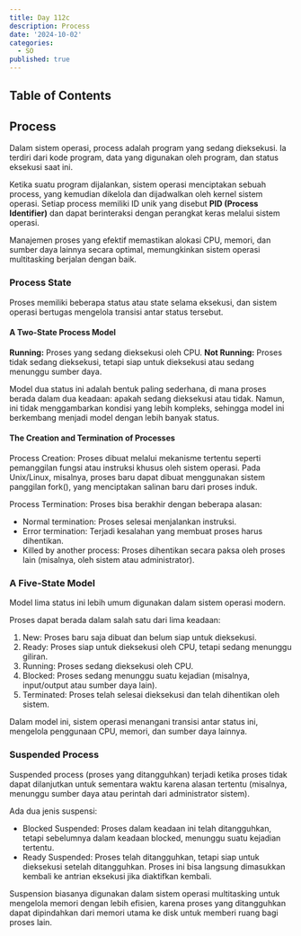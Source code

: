 ```yaml
---
title: Day 112c
description: Process
date: '2024-10-02'
categories:
  - SO
published: true
---
```


## Table of Contents

## Process

Dalam sistem operasi, process adalah program yang sedang dieksekusi.
Ia terdiri dari kode program, data yang digunakan oleh program, dan status eksekusi saat ini.

Ketika suatu program dijalankan, sistem operasi menciptakan sebuah process, yang kemudian dikelola dan dijadwalkan oleh kernel sistem operasi. Setiap process memiliki ID unik yang disebut **PID (Process Identifier)** dan dapat berinteraksi dengan perangkat keras melalui sistem operasi.

Manajemen proses yang efektif memastikan alokasi CPU, memori, dan sumber daya lainnya secara optimal, memungkinkan sistem operasi multitasking berjalan dengan baik.

### Process State

Proses memiliki beberapa status atau state selama eksekusi, dan sistem operasi bertugas mengelola transisi antar status tersebut.

#### A Two-State Process Model

**Running:** Proses yang sedang dieksekusi oleh CPU.
**Not Running:** Proses tidak sedang dieksekusi, tetapi siap untuk dieksekusi atau sedang menunggu sumber daya.

Model dua status ini adalah bentuk paling sederhana, di mana proses berada dalam dua keadaan: apakah sedang dieksekusi atau tidak. Namun, ini tidak menggambarkan kondisi yang lebih kompleks, sehingga model ini berkembang menjadi model dengan lebih banyak status.

#### The Creation and Termination of Processes

Process Creation: Proses dibuat melalui mekanisme tertentu seperti pemanggilan fungsi atau instruksi khusus oleh sistem operasi. Pada Unix/Linux, misalnya, proses baru dapat dibuat menggunakan sistem panggilan fork(), yang menciptakan salinan baru dari proses induk.

Process Termination: Proses bisa berakhir dengan beberapa alasan:

- Normal termination: Proses selesai menjalankan instruksi.
- Error termination: Terjadi kesalahan yang membuat proses harus dihentikan.
- Killed by another process: Proses dihentikan secara paksa oleh proses lain (misalnya, oleh sistem atau administrator).

### A Five-State Model

Model lima status ini lebih umum digunakan dalam sistem operasi modern.

Proses dapat berada dalam salah satu dari lima keadaan:

1. New: Proses baru saja dibuat dan belum siap untuk dieksekusi.
2. Ready: Proses siap untuk dieksekusi oleh CPU, tetapi sedang menunggu giliran.
3. Running: Proses sedang dieksekusi oleh CPU.
4. Blocked: Proses sedang menunggu suatu kejadian (misalnya, input/output atau sumber daya lain).
5. Terminated: Proses telah selesai dieksekusi dan telah dihentikan oleh sistem.

Dalam model ini, sistem operasi menangani transisi antar status ini, mengelola penggunaan CPU, memori, dan sumber daya lainnya.

### Suspended Process

Suspended process (proses yang ditangguhkan) terjadi ketika proses tidak dapat dilanjutkan untuk sementara waktu karena alasan tertentu (misalnya, menunggu sumber daya atau perintah dari administrator sistem).

Ada dua jenis suspensi:

- Blocked Suspended: Proses dalam keadaan ini telah ditangguhkan, tetapi sebelumnya dalam keadaan blocked, menunggu suatu kejadian tertentu.
- Ready Suspended: Proses telah ditangguhkan, tetapi siap untuk dieksekusi setelah ditangguhkan. Proses ini bisa langsung dimasukkan kembali ke antrian eksekusi jika diaktifkan kembali.

Suspension biasanya digunakan dalam sistem operasi multitasking untuk mengelola memori dengan lebih efisien, karena proses yang ditangguhkan dapat dipindahkan dari memori utama ke disk untuk memberi ruang bagi proses lain.
